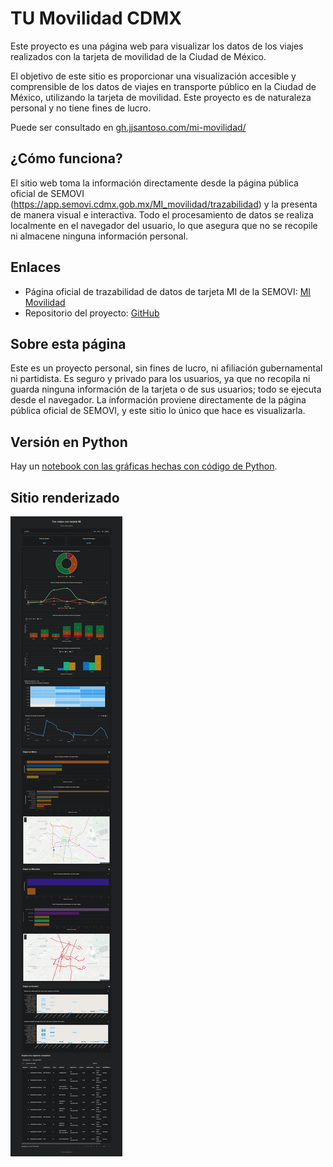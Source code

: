 # TU Movilidad CDMX

Este proyecto es una página web para visualizar los datos de los viajes realizados con la tarjeta de movilidad de la Ciudad de México.

El objetivo de este sitio es proporcionar una visualización accesible y comprensible de los datos de viajes en transporte público en la Ciudad de México, utilizando la tarjeta de movilidad. Este proyecto es de naturaleza personal y no tiene fines de lucro.

Puede ser consultado en [gh.jjsantoso.com/mi-movilidad/](https://gh.jjsantoso.com/mi-movilidad/)

## ¿Cómo funciona?

El sitio web toma la información directamente desde la página pública oficial de SEMOVI (https://app.semovi.cdmx.gob.mx/MI_movilidad/trazabilidad) y la presenta de manera visual e interactiva. Todo el procesamiento de datos se realiza localmente en el navegador del usuario, lo que asegura que no se recopile ni almacene ninguna información personal.

## Enlaces

- Página oficial de trazabilidad de datos de tarjeta MI de la SEMOVI: [MI Movilidad](https://app.semovi.cdmx.gob.mx/MI_movilidad/trazabilidad)
- Repositorio del proyecto: [GitHub](https://github.com/jjsantos01/mi-movilidad/tree/master)

## Sobre esta página

Este es un proyecto personal, sin fines de lucro, ni afiliación gubernamental ni partidista. Es seguro y privado para los usuarios, ya que no recopila ni guarda ninguna información de la tarjeta o de sus usuarios; todo se ejecuta desde el navegador. La información proviene directamente de la página pública oficial de SEMOVI, y este sitio lo único que hace es visualizarla.

## Versión en Python
Hay un [notebook con las gráficas hechas con código de Python](/mi-movilidad.ipynb).

## Sitio renderizado
![](/images/tus-viajes-mi.png)
